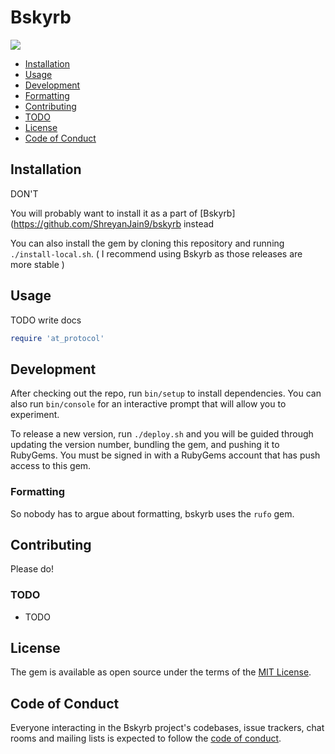 # Bskyrb
![](https://img.shields.io/github/actions/workflow/status/ShreyanJain9/bskyrb/ruby.yml?style=plastic)

- [Installation](#installation)
- [Usage](#usage)
- [Development](#development)
- [Formatting](#formatting)
- [Contributing](#contributing)
- [TODO](#todo)
- [License](#license)
- [Code of Conduct](#code-of-conduct)

## Installation

DON'T
<!--
Install the gem and add to the application's Gemfile by executing:

    $ bundle add ATProto

If bundler is not being used to manage dependencies, install the gem by executing:

    $ gem install ATProto -->

You will probably want to install it as a part of [Bskyrb](https://github.com/ShreyanJain9/bskyrb instead

You can also install the gem by cloning this repository and running `./install-local.sh`.
( I recommend using Bskyrb as those releases are more stable )


## Usage

TODO write docs

```ruby
require 'at_protocol'
```

## Development

After checking out the repo, run `bin/setup` to install dependencies. You can also run `bin/console` for an interactive prompt that will allow you to experiment.

 To release a new version, run `./deploy.sh` and you will be guided through updating the version number, bundling the gem, and pushing it to RubyGems. You must be signed in with a RubyGems account that has push access to this gem.

### Formatting

So nobody has to argue about formatting, bskyrb uses the `rufo` gem.

## Contributing

Please do!

### TODO

- TODO

## License

The gem is available as open source under the terms of the [MIT License](https://opensource.org/licenses/MIT).

## Code of Conduct

Everyone interacting in the Bskyrb project's codebases, issue trackers, chat rooms and mailing lists is expected to follow the [code of conduct](https://github.com/[USERNAME]/bskyrb/blob/master/CODE_OF_CONDUCT.md).
